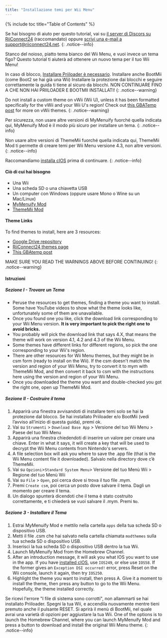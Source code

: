 ```yaml
---
title: "Installazione temi per Wii Menu"
---
```


{% include toc title="Table of Contents" %}

Se hai bisogno di aiuto per questo tutorial, vai su [il server di Discors su RiiConnect24](https://discord.gg/b4Y7jfD) (raccomandato) oppure [scrivi una e-mail a support@riiconnect24.net](mailto:support@riiconnect24.net).
{: .notice--info}

Stanco del noioso, piatto tema bianco del Wii Menu, e vuoi invece un tema figo? Questo tutorial ti aiuterà ad ottenere un nuovo tema per il tuo Wii Menu!

In caso di blocco, [Installare Priiloader è necessario](priiloader). Installare anche BootMii (come Boot2 se hai già una Wii) Installare la protezione dai blocchi e seguire correttamente la guida ti tiene al sicuro da blocchi. NON CONTINUARE FINO A CHE NON HAI PRIILOADER E BOOTMII INSTALLATI!
{: .notice--warning}

Do not install a custom theme on vWii (Wii U), unless it has been formatted specifically for the vWii and your Wii U's region! Check out [this GBATemp post](https://gbatemp.net/threads/tutorial-installing-custom-themes-in-vwii.476012/) for more on vWii themes.
{: .notice--warning}

Per sicurezza, non usare altre versioni di MyMenuify fuorché quella indicata qui, MyMenuify Mod è il modo più sicuro per installare un tema.
{: .notice--info}

Non usare altre versioni di ThemeMii fuorché quella indicata qui, ThemeMii Mod ti permette di creare temi per Wii Menu versione 4.3, non altre versioni.
{: .notice--info}

Raccomandiamo [installa cIOS](cios) prima di continuare.
{: .notice--info}

#### Ciò di cui hai bisogno

* Una Wii
* Una scheda SD o una chiavetta USB
* Un computer con Windows (oppure usare Mono o Wine su un Mac/Linux)
* [MyMenuify Mod](/assets/files/MyMenuifyModv1.5.zip)
* [ThemeMii Mod](/assets/files/New_Thememii_MOD.rar)

#### Theme Links

To find themes to install, here are 3 resources:

* [Google Drive repository](https://drive.google.com/drive/folders/19tyeVQ--bJ0ZUTNg5yvAGvc3G4-euEpm?usp=sharing)
* [RiiConnect24 themes page](https://rc24.xyz/goodies/themes/)
* [This GBAtemp post](https://gbatemp.net/threads/wii-theme-team-creations-v2.336596/)

MAKE SURE YOU READ THE WARNINGS ABOVE BEFORE CONTINUING!
{: .notice--warning}

#### Istruzioni

##### Sezione I - Trovare un Tema

* Peruse the resources to get themes, finding a theme you want to install. Some have YouTube videos to show what the theme looks like, unfortunately some of them are unavailable.
* Once you found one you like, click the download link corresponding to your Wii Menu version. **It is very important to pick the right one to avoid bricks.**
* You probably will pick the download link that says 4.X, that means the theme will work on version 4.1, 4.2 and 4.3 of the Wii Menu.
* Some themes have different links for different regions, so pick the one corresponding to your Wii's region.
* There are other resources for Wii Menu themes, but they might be in csm form (ready to install on the Wii). If the csm doesn't match the version and region of your Wii Menu, try to convert it to mym with ThemeMii Mod, and then convert it back to csm with the instructions here using the version and region of your Wii Menu.
* Once you downloaded the theme you want and double-checked you got the right one, open up ThemeMii Mod.

##### Sezione II - Costruire il tema

1. Apparirà una finestra avvisandoti di installare temi solo se hai la protezione dal blocco. Se hai installato Priiloader e/o BootMii (vedi l’avviso all’inizio di questa guida), premi ok.
2. Vai su `Strumenti` > `Download Base App` > Versione del tuo Wii Menu > Paese del tuo Wii Menu
3. Apparirà una finestra chiedendoti di inserire un valore per creare una chiave. Enter in what it says, it will create a key that will be used to decrypt the Wii Menu contents from Nintendo's servers.
4. A file selection box will ask you where to save the .app file (that is the Wii Menu content file it downloaded). Salvalo nella directory dove c’è ThemeMii.
5. Vai su `Opzioni`>`Standard System Menu`> Versione del tuo Menù Wii > Regione del tuo Menù Wii
6. Vai su `File` > `Open`, poi cerca dove si trova il tuo file .mym.
7. Premi `Create csm`, poi cerca un posto dove salvare il tema. Dagli un momento per creare il tema.
8. Un dialogo spunterà dicendoti che il tema è stato costruito correttamente, e ti chiederà se vuoi salvare il .mym. Premi `No`.

##### Sezione 3 - Installare il Tema

1. Estrai MyMenuify Mod e mettilo nella cartella `apps` della tua scheda SD o dispositivo USB.
2. Metti il file .csm che hai salvato nella cartella chiamata `modthemes` sulla tua scheda SD o dispositivo USB.
3. Inserisci la tua scheda SD o dispositivo USB dentro la tua Wii.
4. Launch MyMenuify Mod from the Homebrew Channel.
5. After an introduction message, it will ask you what IOS you want to use in the app. If you have [installed cIOS](cios), use `IOS249`, or else use `IOS58`. If the former gives an `Exception DSI occurred!` error, press Reset on the Wii console, launch it again, then try `IOS250`.
6. Highlight the theme you want to install, then press A. Give it a moment to install the theme, then press any button to go to the Wii Menu. Hopefully, the theme installed correctly.

Se ricevi l'errore "I file di sistema sono corrotti", non allammarti se hai installato Priiloader. Spegni la tua Wii, e accendila nuovamente mentre tieni premuto anche il pulsante RESET. Si aprirà il menù di BootMii, nel quale avrai una varietà di opzioni per aggiustare la tua Wii. One of the options is to launch the Homebrew Channel, where you can launch MyMenuify Mod and press a button to download and install the original Wii Menu theme.
{: .notice--info}
